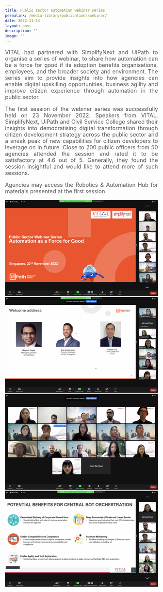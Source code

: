 ```yaml
---
title: Public sector automation webinar series
permalink: /media-library/publications/webinar/
date: 2022-11-23
layout: post
description: ""
image: ""
---
```

<p style="font-size: 18px;color:#585858;text-align:justify;">
VITAL had partnered with SimplifyNext and UiPath to organise a series of webinar, to share how automation can be a force for good if its adoption benefits organisations, employees, and the broader society and environment. The series aim to provide insights into how agencies can enable digital upskilling opportunities, business agility and improve citizen experience through automation in the public sector.
</p>
<p style="font-size: 18px;color:#585858;text-align:justify;">
The first session of the webinar series was successfully held on 23 November 2022. Speakers from VITAL, SimplifyNext, UiPath and Civil Service College shared their insights into democratising digital transformation through citizen development strategy across the public sector and a sneak peak of new capabilities for citizen developers to leverage on in future. Close to 200 public officers from 50 agencies attended the session and rated it to be satisfactory at 4.6 out of 5. Generally, they found the session insightful and would like to attend more of such sessions.
</p>
<p style="font-size: 18px;color:#585858;text-align:justify;">
Agencies may access the Robotics & Automation Hub for materials presented at the first session 
</p>


<img src="/images/Media/webinar 1.png">
<br>
<img src="/images/Media/webinar 2.png">
<br>
<img src="/images/Media/webinar 3.png">
<br>
<img src="/images/Media/webinar 4.png">
